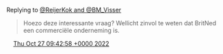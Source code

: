 Replying to [@ReijerKok and @BM\_Visser](https://twitter.com/ReijerKok/status/1585511700899446784)

> Hoezo deze interessante vraag? Wellicht zinvol te weten dat BritNed een commerciële onderneming is\.

<img src="../../media/tweet.ico" width="12" /> [Thu Oct 27 09:42:58 +0000 2022](https://twitter.com/DromerDenker/status/1585567724293525504)